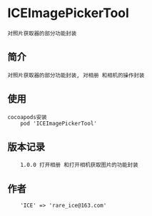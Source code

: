 # ICEImagePickerTool
    对照片获取器的部分功能封装

## 简介
    对照片获取器的部分功能封装, 对相册 和相机的操作封装

## 使用
    cocoapods安装
        pod 'ICEImagePickerTool'

## 版本记录
        1.0.0 打开相册 和打开相机获取图片的功能封装

## 作者 
        'ICE' => 'rare_ice@163.com'